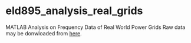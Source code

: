 # eld895_analysis_real_grids
 MATLAB Analysis on Frequency Data of Real World Power Grids
Raw data may be donwloaded from [here](https://drive.google.com/drive/folders/1wLbN_M273xiXwRv1Nyp6KSLbuUTpDQKK?usp=sharing).
